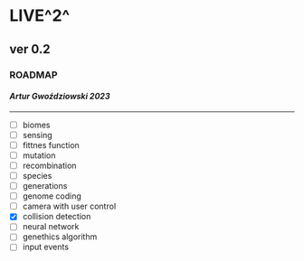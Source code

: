 
# LIVE^2^

## ver 0.2

### ROADMAP

#### _Artur Gwoździowski 2023_

* * *

- [ ] biomes
- [ ] sensing
- [ ] fittnes function
- [ ] mutation
- [ ] recombination
- [ ] species
- [ ] generations
- [ ] genome coding
- [ ] camera with user control
- [X] collision detection
- [ ] neural network
- [ ] genethics algorithm
- [ ] input events
